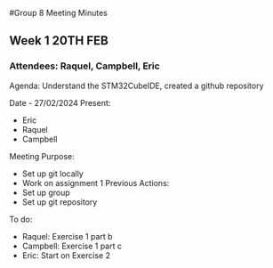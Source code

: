 #Group 8 Meeting Minutes
## Week 1 20TH FEB

### Attendees: Raquel, Campbell, Eric
Agenda: Understand the STM32CubeIDE, created a github repository


Date - 27/02/2024
Present:
- Eric
- Raquel
- Campbell

Meeting Purpose:
- Set up git locally
- Work on assignment 1
Previous Actions:
- Set up group
- Set up git repository

To do:
- Raquel: Exercise 1 part b
- Campbell: Exercise 1 part c
- Eric: Start on Exercise 2


